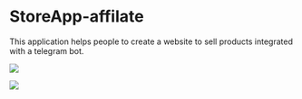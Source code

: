 # StoreApp-affilate
This application helps people to create a website to sell products integrated with a telegram bot.

<a href="https://patreon.com/mrabdurakhimov"><img src="https://img.shields.io/badge/Patreons-1000%2B-orange" /></a>

<img src="https://raw.githubusercontent.com/MrAbdurakhimov/StoreApp-affilate/main/public/img/banner.png" />
